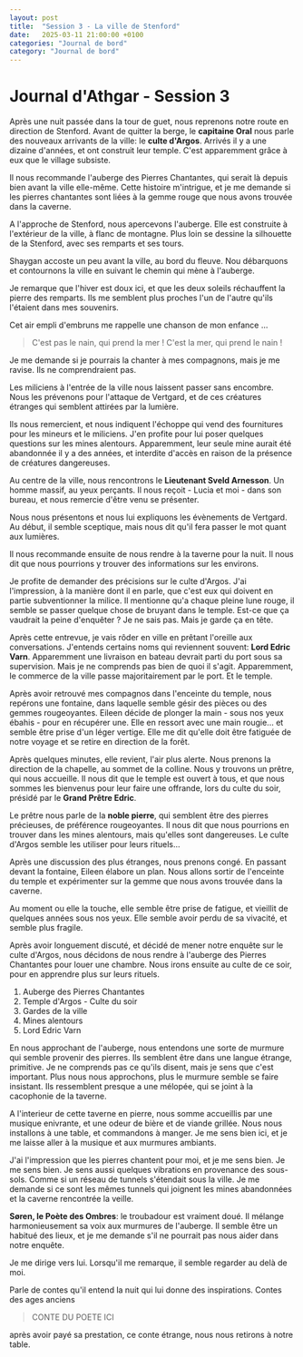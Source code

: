 ```yaml
---
layout: post
title:  "Session 3 - La ville de Stenford"
date:   2025-03-11 21:00:00 +0100
categories: "Journal de bord"
category: "Journal de bord"
---
```


# Journal d'Athgar - Session 3

Après une nuit passée dans la tour de guet, nous reprenons notre route en direction de Stenford. Avant de quitter la berge, le **capitaine Oral** nous parle des nouveaux arrivants de la ville: le **culte d'Argos**. Arrivés il y a une dizaine d'années, et ont construit leur temple. C'est apparemment grâce à eux que le village subsiste.

Il nous recommande l'auberge des Pierres Chantantes, qui serait là depuis bien avant la ville elle-même.
Cette histoire m'intrigue, et je me demande si les pierres chantantes sont liées à la gemme rouge que nous avons trouvée dans la caverne.

A l'approche de Stenford, nous apercevons l'auberge. Elle est construite à l'extérieur de la ville, à flanc de montagne. Plus loin se dessine la silhouette de la Stenford, avec ses remparts et ses tours.

Shaygan accoste un peu avant la ville, au bord du fleuve.
Nou débarquons et contournons la ville en suivant le chemin qui mène à l'auberge.

Je remarque que l'hiver est doux ici, et que les deux soleils réchauffent la pierre des remparts. Ils me semblent plus proches l'un de l'autre qu'ils l'étaient dans mes souvenirs.

Cet air empli d'embruns me rappelle une chanson de mon enfance ...
> C'est pas le nain, qui prend la mer ! C'est la mer, qui prend le nain !

Je me demande si je pourrais la chanter à mes compagnons, mais je me ravise. Ils ne comprendraient pas.

Les miliciens à l'entrée de la ville nous laissent passer sans encombre. Nous les prévenons pour l'attaque de Vertgard, et de ces créatures étranges qui semblent attirées par la lumière.

Ils nous remercient, et nous indiquent l'échoppe qui vend des fournitures pour les mineurs et le miliciens. J'en profite pour lui poser quelques questions sur les mines alentours. Apparemment, leur seule mine aurait été abandonnée il y a des années, et interdite d'accès en raison de la présence de créatures dangereuses.

Au centre de la ville, nous rencontrons le **Lieutenant Sveld Arnesson**. Un homme massif, au yeux perçants. Il nous reçoit - Lucia et moi - dans son bureau, et nous remercie d'être venu se présenter.

Nous nous présentons et nous lui expliquons les évènements de Vertgard. Au début, il semble sceptique, mais nous dit qu'il fera passer le mot quant aux lumières.

Il nous recommande ensuite de nous rendre à la taverne pour la nuit. Il nous dit que nous pourrions y trouver des informations sur les environs.

Je profite de demander des précisions sur le culte d'Argos. J'ai l'impression, à la manière dont il en parle, que c'est eux qui doivent en partie subventionner la milice.
Il mentionne qu'a chaque pleine lune rouge, il semble se passer quelque chose de bruyant dans le temple. Est-ce que ça vaudrait la peine d'enquêter ? Je ne sais pas. Mais je garde ça en tête.

Après cette entrevue, je vais rôder en ville en prêtant l'oreille aux conversations. J'entends certains noms qui reviennent souvent: **Lord Edric Varn**. Apparemment une livraison en bateau devrait parti du port sous sa supervision. Mais je ne comprends pas bien de quoi il s'agit. Apparemment, le commerce de la ville passe majoritairement par le port. Et le temple.

Après avoir retrouvé mes compagnos dans l'enceinte du temple, nous repérons une fontaine, dans laquelle semble gésir des pièces ou des gemmes rougeoyantes. Eileen décide de plonger la main - sous nos yeux ébahis - pour en récupérer une. Elle en ressort avec une main rougie... et semble être prise d'un léger vertige. Elle me dit qu'elle doit être fatiguée de notre voyage et se retire en direction de la forêt.

Après quelques minutes, elle revient, l'air plus alerte. Nous prenons la direction de la chapelle, au sommet de la colline. Nous y trouvons un prêtre, qui nous accueille. Il nous dit que le temple est ouvert à tous, et que nous sommes les bienvenus pour leur faire une offrande, lors du culte du soir, présidé par le **Grand Prêtre Edric**.

Le prêtre nous parle de la **noble pierre**, qui semblent être des pierres précieuses, de préférence rougeoyantes. Il nous dit que nous pourrions en trouver dans les mines alentours, mais qu'elles sont dangereuses.
Le culte d'Argos semble les utiliser pour leurs rituels...

Après une discussion des plus étranges, nous prenons congé. En passant devant la fontaine, Eileen élabore un plan. Nous allons sortir de l'enceinte du temple et expérimenter sur la gemme que nous avons trouvée dans la caverne.

Au moment ou elle la touche, elle semble être prise de fatigue, et vieillit de quelques années sous nos yeux. Elle semble avoir perdu de sa vivacité, et semble plus fragile.

Après avoir longuement discuté, et décidé de mener notre enquête sur le culte d'Argos, nous décidons de nous rendre à l'auberge des Pierres Chantantes pour louer une chambre. Nous irons ensuite au culte de ce soir, pour en apprendre plus sur leurs rituels.

1. Auberge des Pierres Chantantes
2. Temple d'Argos - Culte du soir
3. Gardes de la ville
4. Mines alentours
5. Lord Edric Varn

En nous approchant de l'auberge, nous entendons une sorte de murmure qui semble provenir des pierres. Ils semblent être dans une langue étrange, primitive. Je ne comprends pas ce qu'ils disent, mais je sens que c'est important.
Plus nous nous approchons, plus le murmure semble se faire insistant. Ils ressemblent presque a une mélopée, qui se joint à la cacophonie de la taverne.

A l'interieur de cette taverne en pierre, nous somme accueillis par une musique enivrante, et une odeur de bière et de viande grillée. Nous nous installons à une table, et commandons à manger. Je me sens bien ici, et je me laisse aller à la musique et aux murmures ambiants.

J'ai l'impression que les pierres chantent pour moi, et je me sens bien. Je me sens bien.
Je sens aussi quelques vibrations en provenance des sous-sols. Comme si un réseau de tunnels s'étendait sous la ville. Je me demande si ce sont les mêmes tunnels qui joignent les mines abandonnées et la caverne rencontrée la veille.

**Søren, le Poète des Ombres**: le troubadour est vraiment doué. Il mélange harmonieusement sa voix aux murmures de l'auberge. Il semble être un habitué des lieux, et je me demande s'il ne pourrait pas nous aider dans notre enquête.

Je me dirige vers lui. Lorsqu'il me remarque, il semble regarder au delà de moi.

Parle de contes qu'il entend la nuit qui lui donne des inspirations.
Contes des ages anciens


> CONTE DU POETE ICI


après avoir payé sa prestation, ce conte étrange, nous nous retirons à notre table.